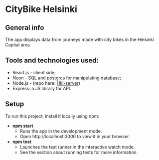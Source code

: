 # CityBike Helsinki
## General info
The app displays data from journeys made with city bikes in the Helsinki Capital area. 
## Tools and technologies used:
   * React.js - client side;
   * Neon - SQL and postgres for manipulating database;
   * Node.js - (repo here: [Hki-server](https://github.com/JoeClos/citybike-backend))
   * Express: a JS library for API.
 ## Setup
To run this project, install it locally using npm:
* **npm start** 
  - Runs the app in the development mode.
  - Open http://localhost:3000 to view it in your browser.
* **npm test**
  - Launches the test runner in the interactive watch mode.
  - See the section about running tests for more information.